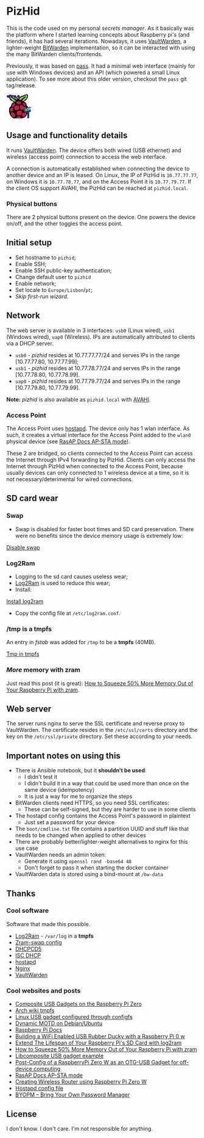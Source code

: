 # PizHid

This is the code used on my personal _secrets manager_. As it basically was the
platform where I started learning concepts about Raspberry pi's (and friends),
it has had several iterations. Nowadays, it uses
[VaultWarden](https://github.com/dani-garcia/vaultwarden), a lighter-weight
[BitWarden](https://bitwarden.com) implementation, so it can be interacted with
using the many BitWarden clients/frontends.

Previously, it was based on [pass](https://www.passwordstore.org). It had a
minimal web interface (mainly for use with Windows devices) and an API (which
powered a small Linux application). To see more about this older version,
checkout the `pass` git tag/release.

![PizHid](./icon.png)

## Usage and functionality details

It runs [VaultWarden](https://github.com/dani-garcia/vaultwarden). The device
offers both wired (USB ethernet) and wireless (access point) connection to
access the web interface.

A connection is automatically established when connecting the device to another
device and an IP is leased. On Linux, the IP of PizHid is `10.77.77.77`, on
Windows it is `10.77.78.77`, and on the Access Point it is `10.77.79.77`. If the
client OS support AVAHI, the PizHid can be reached at `pizhid.local`.

### Physical buttons

There are 2 physical buttons present on the device. One powers the device
on/off, and the other toggles the access point.

## Initial setup

- Set hostname to `pizhid`;
- Enable SSH;
- Enable SSH public-key authentication;
- Change default user to `pizhid`
- Enable network;
- Set locale to `Europe/Lisbon`/`pt`;
- _Skip first-run wizard_.

## Network

The web server is available in 3 interfaces: `usb0` (Linux wired), `usb1`
(Windows wired), `uap0` (Wireless). IPs are automatically attributed to clients
via a DHCP server.

- `usb0` - _pizhid_ resides at 10.77.77.77/24 and serves IPs in the range
  [10.77.77.80, 10.77.77.99];
- `usb1` - _pizhid_ resides at 10.77.78.77/24 and serves IPs in the range
  [10.77.78.80, 10.77.78.99].
- `uap0` - _pizhid_ resides at 10.77.79.77/24 and serves IPs in the range
  [10.77.79.80, 10.77.79.99].

**Note:** _pizhid_ is also available as `pizhid.local` with
[AVAHI](https://avahi.org).

### Access Point

The Access Point uses [hostapd](https://w1.fi/hostapd/). The device only has 1
wlan interface. As such, it creates a virtual interface for the Access Point
added to the `wlan0` physical device (see
[RasAP Docs AP-STA mode](https://docs.raspap.com/ap-sta/)).

These 2 are bridged, so clients connected to the Access Point can access the
Internet through IPv4 forwarding by PizHid. Clients can only access the Internet
through PizHid when connected to the Access Point, because usually devices can
only connected to 1 wireless device at a time, so it is not
necessary/deterimental for wired connections.

## SD card wear

### Swap

- Swap is disabled for faster boot times and SD card preservation. There were no
  benefits since the device memory usage is extremely low:

[Disable swap](./scripts/disable_swap.sh)

### Log2Ram

- Logging to the sd card causes useless wear;
- [Log2Ram](https://github.com/azlux/log2ram) is used to reduce this wear;
- Install:

[Install log2ram](./scripts/install_log2ram.sh)

- Copy the config file at `/etc/log2ram.conf`.

### /tmp is a tmpfs

An entry in _fstab_ was added for `/tmp` to be a **tmpfs** (40MB).

[Tmp in tmpfs](./scripts/tmp_in_tmpfs.sh)

### _More_ memory with zram

Just read this post (it is great):
[How to Squeeze 50% More Memory Out of Your Raspberry Pi with zram](https://ikarus.sg/using-zram-to-get-more-out-of-your-raspberry-pi/).

## Web server

The server runs nginx to serve the SSL certificate and reverse proxy to
VaultWarden. The certificate resides in the `/etc/ssl/certs` directory and the
key on the `/etc/ssl/private` directory. Set these according to your needs.

## Important notes on using this

- There is Ansible notebook, but it **shouldn't be used**:
  - I didn't test it
  - I didn't build it in a way that could be used more than once on the same
    device (idempotency)
  - It is just a way for me to organize the steps
- BitWarden clients need HTTPS, so you need SSL certificates:
  - These can be self-signed, but they are harder to use in some clients
- The hostapd config contains the Access Point's password in plaintext
  - Just set a password for your device
- The `boot/cmdline.txt` file contains a partition UUID and stuff like that
  needs to be changed when applied to other devices
- There are probably better/lighter-weight alternatives to nginx for this use
  case
- VaultWarden needs an admin token:
  - Generate it using `openssl rand -base64 48`
  - Don't forget to pass it when starting the docker container
- VaultWarden data is stored using a bind-mount at `/bw-data`

## Thanks

### Cool software

Software that made this possible.

- [Log2Ram](https://github.com/azlux/log2ram) - `/var/log` in a **tmpfs**
- [Zram-swap config](https://github.com/StuartIanNaylor/zram-swap-config)
- [DHCPCD5](https://roy.marples.name/projects/dhcpcd)
- [ISC DHCP](https://www.isc.org/dhcp)
- [hostapd](https://w1.fi/hostapd)
- [Nginx](https://nginx.org/en)
- [VaultWarden](https://github.com/dani-garcia/vaultwarden)

### Cool websites and posts

- [Composite USB Gadgets on the Raspberry Pi Zero](https://www.isticktoit.net/?p=1383)
- [Arch wiki tmpfs](https://wiki.archlinux.org/title/Tmpfs)
- [Linux USB gadget configured through configfs](https://www.kernel.org/doc/Documentation/usb/gadget_configfs.txt)
- [Dynamic MOTD on Debian/Ubuntu](https://ownyourbits.com/2017/04/05/customize-your-motd-login-message-in-debian-and-ubuntu/)
- [Raspberry Pi Docs](https://www.raspberrypi.org/documentation/computers/configuration.html)
- [Building a WiFi Enabled USB Rubber Ducky with a Raspberry Pi 0 w](https://www.aidanwoods.com/blog/building-a-wifi-enabled-usb-rubber-ducky/)
- [Extend The Lifespan of Your Raspberry Pi's SD Card with log2ram](https://ikarus.sg/extend-sd-card-lifespan-with-log2ram/)
- [How to Squeeze 50% More Memory Out of Your Raspberry Pi with zram](https://ikarus.sg/using-zram-to-get-more-out-of-your-raspberry-pi/)
- [Libcomposite USB gadget example](https://github.com/ev3dev/ev3-systemd/blob/ev3dev-jessie/scripts/ev3-usb.sh)
- [Post-Config of a RaspberryPi Zero W as an OTG-USB Gadget for off-device computing](https://jon.sprig.gs/blog/post/2243)
- [RasAP Docs AP-STA mode](https://docs.raspap.com/ap-sta/)
- [Creating Wireless Router using Raspberry Pi Zero W](https://scribles.net/creating-wireless-router-using-raspberry-pi-zero-w/)
- [Hostapd config file](https://w1.fi/cgit/hostap/plain/hostapd/hostapd.conf)
- [BYOPM – Bring Your Own Password Manager](https://novamostra.com/2022/10/23/byopm/)

## License

I don't know. I don't care. I'm not responsible for anything.

